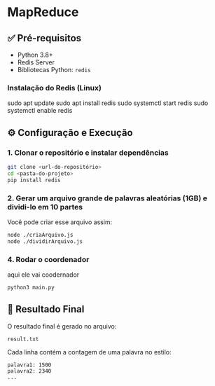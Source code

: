 # MapReduce
## ✅ Pré-requisitos

- Python 3.8+
- Redis Server
- Bibliotecas Python: `redis`
  
### Instalação do Redis (Linux)

sudo apt update
sudo apt install redis
sudo systemctl start redis
sudo systemctl enable redis

## ⚙️ Configuração e Execução

### 1. Clonar o repositório e instalar dependências

```bash
git clone <url-do-repositório>
cd <pasta-do-projeto>
pip install redis
```

### 2. Gerar um arquivo grande de palavras aleatórias (1GB) e dividi-lo em 10 partes

Você pode criar esse arquivo assim:

```bash
node ./criaArquivo.js
node ./dividirArquivo.js
```

### 4. Rodar o coordenador

aqui ele vai coodernador

```bash
python3 main.py
```
## 🧪 Resultado Final

O resultado final é gerado no arquivo:

```
result.txt
```

Cada linha contém a contagem de uma palavra no estilo:

```
palavra1: 1500
palavra2: 2340
...
```
